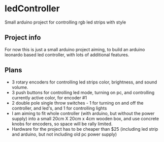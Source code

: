 # ledController

Small arduino project for controlling rgb led strips with style

## Project info

For now this is just a small arduino project aiming, to build an arduino leonardo based led controller, with lots of additional features.

## Plans

* 3 rotary encoders for controlling led strips color, brightness, and sound volume.
* 3 push buttons for controlling led mode, turning on pc, and controlling currently active color, for encoder #1
* 2 double pole single throw switches - 1 for turning on and off the controller, and led's, and 1 for controlling lights
* I am aiming to fit whole controller (with arduino, but without the power supply) into a small 20cm X 20cm x 4cm wooden box, and use concrete knobs for encoders, so space will be rally limited.
* Hardware for the project has to be cheaper than $25 (including led strip and arduino, but not including old pc power supply)
